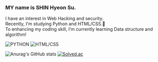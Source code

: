 ### MY name is SHIN Hyeon Su.
I have an interest in Web Hacking and security.  
Recently, I'm studying Python and HTML/CSS.👋  
To enhancing my coding skill, I’m currently learning Data structure and algorithm!

![PYTHON](https://img.shields.io/badge/Python-%E2%98%85%E2%98%85%E2%98%85%E2%98%85%E2%98%86-blue)
![HTML/CSS](https://img.shields.io/badge/HTML%2FCSS-%E2%98%85%E2%98%85%E2%98%85%E2%98%85%E2%98%86-red)

<!--
**sinbak/sinbak** is a ✨ _special_ ✨ repository because its `README.md` (this file) appears on your GitHub profile.

Here are some ideas to get you started:

- 🔭 I’m currently working on ...
- 🌱 I’m currently learning ...
- 👯 I’m looking to collaborate on ...
- 🤔 I’m looking for help with ...
- 💬 Ask me about ...
- 📫 How to reach me: ...
- 😄 Pronouns: ...
- ⚡ Fun fact: ...
-->
![Anurag's GitHub stats](https://github-readme-stats.vercel.app/api?username=sinbak&theme=dark&show_icons=true)
[![Solved.ac](http://mazassumnida.wtf/api/v2/generate_badge?boj=usk750)](https://solved.ac/usk750/)
